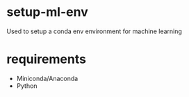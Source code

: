 # setup-ml-env
Used to setup a conda env environment for machine learning

# requirements
- Miniconda/Anaconda
- Python
